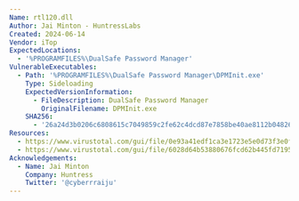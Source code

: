 ```yaml
---
Name: rtl120.dll
Author: Jai Minton - HuntressLabs
Created: 2024-06-14
Vendor: iTop
ExpectedLocations:
  - '%PROGRAMFILES%\DualSafe Password Manager'
VulnerableExecutables:
  - Path: '%PROGRAMFILES%\DualSafe Password Manager\DPMInit.exe'
    Type: Sideloading
    ExpectedVersionInformation:
      - FileDescription: DualSafe Password Manager
        OriginalFilename: DPMInit.exe
    SHA256:
      - '26a24d3b0206c6808615c7049859c2fe62c4dcd87e7858be40ae8112b0482616'
Resources:
  - https://www.virustotal.com/gui/file/0e93a41edf1ca3e1723e5e0d73f3e0f54d6d672606b9dc0cda745f87e3fd0339/relations
  - https://www.virustotal.com/gui/file/6028d64b53880676fcd62b445fd71952f9141b8ac0e60329b15cf9e04e437cea/details
Acknowledgements:
  - Name: Jai Minton
    Company: Huntress
    Twitter: '@cyberrraiju'
---
```


